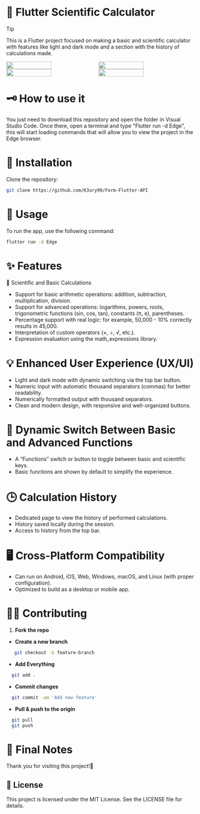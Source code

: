 # 🚀 Flutter Scientific Calculator
> [!TIP]  
> This is a Flutter project focused on making a basic and scientific calculator with features like light and dark mode and a section with the history of calculations made.
<div style="display: flex;">
  <img src="https://github.com/user-attachments/assets/d198024d-8384-4e70-9ac0-4b6ce5d98407" width="49%"></img>   
  <img src="https://github.com/user-attachments/assets/3482f3b7-d155-4736-9fe3-20f4fccc20f2" width="49%"></img> 
</div>

<div style="display: flex;">
  <img src="https://github.com/user-attachments/assets/5350c1bc-b736-42a3-90d0-f77f75b2c1e1" width="49%"></img> 
  <img src="https://github.com/user-attachments/assets/f57dddd1-25b8-4a91-9b61-6b417ec7c89d" width="49%"></img>   
</div>

# 🗝 How to use it  
You just need to download this repository and open the folder in Visual Studio Code. Once there, open a terminal and type "Flutter run -d Edge", this will start loading commands that will allow you to view the project in the Edge browser.

# 🎈 Installation  
Clone the repository:  
   ```bash  
   git clone https://github.com/K3ury99/Form-Flutter-API
   ```
# 🎯 Usage
To run the app, use the following command:
```bash
flutter run -d Edge
```

# ✨ Features
🧮 Scientific and Basic Calculations
- Support for basic arithmetic operations: addition, subtraction, multiplication, division.
- Support for advanced operations: logarithms, powers, roots, trigonometric functions (sin, cos, tan), constants (π, e), parentheses.
- Percentage support with real logic: for example, 50,000 - 10% correctly results in 45,000.
- Interpretation of custom operators (×, ÷, √, etc.).
- Expression evaluation using the math_expressions library.

# 💡 Enhanced User Experience (UX/UI)
- Light and dark mode with dynamic switching via the top bar button.
- Numeric input with automatic thousand separators (commas) for better readability.
- Numerically formatted output with thousand separators.
- Clean and modern design, with responsive and well-organized buttons.

# 🔄 Dynamic Switch Between Basic and Advanced Functions
- A “Functions” switch or button to toggle between basic and scientific keys.
- Basic functions are shown by default to simplify the experience.

# 🕒 Calculation History
- Dedicated page to view the history of performed calculations.
- History saved locally during the session.
- Access to history from the top bar.

# 🖥️ Cross-Platform Compatibility
- Can run on Android, iOS, Web, Windows, macOS, and Linux (with proper configuration).
- Optimized to build as a desktop or mobile app.

# 🐱‍👤 Contributing
1. **Fork the repo**
- **Create a new branch**
   
```bash
   git checkout -b feature-branch
```
- **Add Everything**
```bash
  git add .
```
- **Commit changes**
```bash
  git commit -am 'Add new feature'
```
- **Pull & push to the origin**
```bash
  git pull
  git push
```

# 🌠 Final Notes
Thank you for visiting this project!🌌

## 📔 License
This project is licensed under the MIT License. See the LICENSE file for details.


